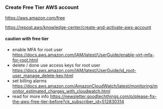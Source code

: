 
### Create Free Tier AWS account

https://aws.amazon.com/free

https://repost.aws/knowledge-center/create-and-activate-aws-account


#### caution with free tier

* enable MFA for root user
  https://docs.aws.amazon.com/IAM/latest/UserGuide/enable-virt-mfa-for-root.html
* delete / done use access keys for root user
  https://docs.aws.amazon.com/IAM/latest/UserGuide/id_root-user_manage_delete-key.html
* set billing alarms
  https://docs.aws.amazon.com/AmazonCloudWatch/latest/monitoring/monitor_estimated_charges_with_cloudwatch.html
* read for more info
  https://newsletter.goodtechthings.com/p/please-fix-the-aws-free-tier-before?ck_subscriber_id=512830314


